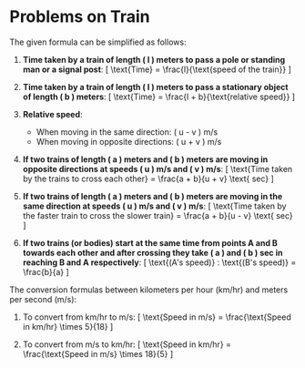 # Problems on Train

The given formula can be simplified as follows:

1. **Time taken by a train of length \( l \) meters to pass a pole or standing man or a signal post**:
   \[ \text{Time} = \frac{l}{\text{speed of the train}} \]

2. **Time taken by a train of length \( l \) meters to pass a stationary object of length \( b \) meters**:
   \[ \text{Time} = \frac{l + b}{\text{relative speed}} \]

3. **Relative speed**:
   - When moving in the same direction: \( u - v \) m/s
   - When moving in opposite directions: \( u + v \) m/s

4. **If two trains of length \( a \) meters and \( b \) meters are moving in opposite directions at speeds \( u \) m/s and \( v \) m/s**:
   \[ \text{Time taken by the trains to cross each other} = \frac{a + b}{u + v} \text{ sec} \]

5. **If two trains of length \( a \) meters and \( b \) meters are moving in the same direction at speeds \( u \) m/s and \( v \) m/s**:
   \[ \text{Time taken by the faster train to cross the slower train} = \frac{a + b}{u - v} \text{ sec} \]

6. **If two trains (or bodies) start at the same time from points A and B towards each other and after crossing they take \( a \) and \( b \) sec in reaching B and A respectively**:
   \[ \text{(A's speed)} : \text{(B's speed)} = \frac{b}{a} \]


The conversion formulas between kilometers per hour (km/hr) and meters per second (m/s):

1. To convert from km/hr to m/s:
\[ \text{Speed in m/s} = \frac{\text{Speed in km/hr} \times 5}{18} \]

2. To convert from m/s to km/hr:
\[ \text{Speed in km/hr} = \frac{\text{Speed in m/s} \times 18}{5} \]
